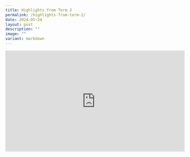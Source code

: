 ```yaml
---
title: Highlights from Term 2
permalink: /highlights-from-term-2/
date: 2024-05-24
layout: post
description: ""
image: ""
variant: markdown
---
```

<iframe allowfullscreen="" allow="accelerometer; autoplay; clipboard-write; encrypted-media; gyroscope; picture-in-picture; web-share" frameborder="0" title="YouTube video player" src="https://www.youtube.com/embed/Ie8lMKvruok?si=Sqj7BCLMNaSSmNNm" height="315" width="560"></iframe>